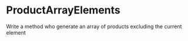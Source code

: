 # ProductArrayElements
Write a method who generate an array of products excluding the current element
